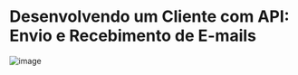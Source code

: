 # Desenvolvendo um Cliente com API: Envio e Recebimento de E-mails
![image](https://github.com/user-attachments/assets/d48767a4-34af-4691-a47f-08742d8976d7)


